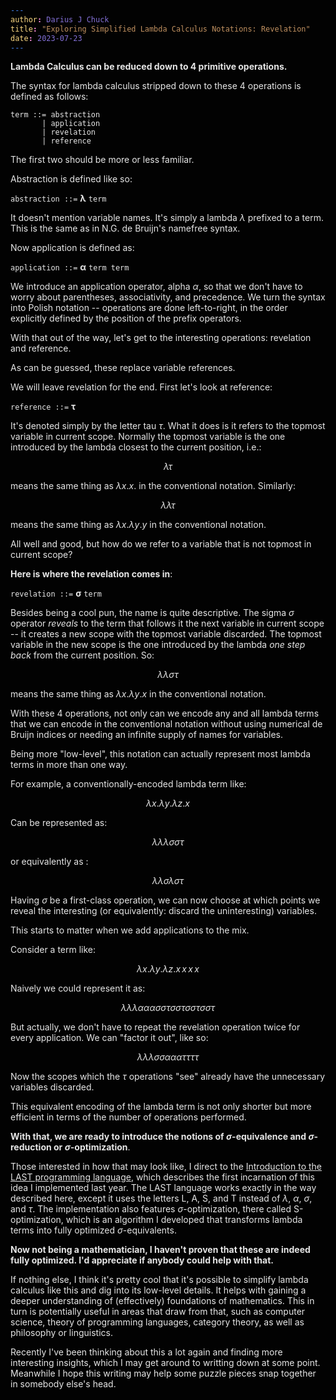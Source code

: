 ```yaml
---
author: Darius J Chuck
title: "Exploring Simplified Lambda Calculus Notations: Revelation"
date: 2023-07-23
---
```


<style>
@media screen {
  html {
    /* todo: use for publishing a dark-mode draft: */
    filter: invert(1);
    font-size: 18pt;
  }
}
</style>

**Lambda Calculus can be reduced down to 4 primitive operations.**

The syntax for lambda calculus stripped down to these 4 operations is defined as follows: 

```
term ::= abstraction
       | application
       | revelation
       | reference
```

The first two should be more or less familiar. 

Abstraction is defined like so:


`abstraction ::=` $\boldsymbol{\lambda}$ `term`

It doesn't mention variable names. It's simply a lambda $\lambda$ prefixed to a term. This is the same as in N.G. de Bruijn's namefree syntax.

Now application is defined as:

`application ::=` $\boldsymbol{\alpha}$ `term term`

We introduce an application operator, alpha $\alpha$, so that we don't have to worry about parentheses, associativity, and precedence. We turn the syntax into Polish notation -- operations are done left-to-right, in the order explicitly defined by the position of the prefix operators.

With that out of the way, let's get to the interesting operations: revelation and reference.

As can be guessed, these replace variable references.

We will leave revelation for the end. First let's look at reference:

`reference ::=` $\boldsymbol{\tau}$

It's denoted simply by the letter tau $\tau$. What it does is it refers to the topmost variable in current scope. Normally the topmost variable is the one introduced by the lambda closest to the current position, i.e.:

$$
\lambda \tau
$$

means the same thing as $\lambda x.x$. in the conventional notation. Similarly:

$$
\lambda \lambda \tau
$$

means the same thing as $\lambda x.\lambda y.y$ in the conventional notation.

All well and good, but how do we refer to a variable that is not topmost in current scope?

**Here is where the revelation comes in**:

`revelation ::=` $\boldsymbol{\sigma}$ `term`

Besides being a cool pun, the name is quite descriptive. The sigma $\sigma$ operator *reveals* to the term that follows it the next variable in current scope -- it creates a new scope with the topmost variable discarded. The topmost variable in the new scope is the one introduced by the lambda *one step back* from the current position. So:

$$
\lambda \lambda \sigma \tau
$$

means the same thing as $\lambda x.\lambda y.x$ in the conventional notation.

With these 4 operations, not only can we encode any and all lambda terms that we can encode in the conventional notation without using numerical de Bruijn indices or needing an infinite supply of names for variables.

Being more "low-level", this notation can actually represent most lambda terms in more than one way.

For example, a conventionally-encoded lambda term like:

$$
\lambda x.\lambda y.\lambda z.x
$$

Can be represented as:

$$
\lambda \lambda \lambda \sigma \sigma \tau
$$

or equivalently as :

$$
\lambda \lambda \sigma \lambda \sigma \tau
$$

Having $\sigma$ be a first-class operation, we can now choose at which points we reveal the interesting (or equivalently: discard the uninteresting) variables.

This starts to matter when we add applications to the mix.

Consider a term like:

$$
\lambda x.\lambda y.\lambda z.x\,x\,x\,x
$$

Naively we could represent it as:

$$
\lambda \lambda \lambda \alpha \alpha \alpha \sigma \sigma \tau \sigma \sigma \tau \sigma \sigma \tau \sigma \sigma \tau
$$

But actually, we don't have to repeat the revelation operation twice for every application. We can "factor it out", like so:

$$
\lambda \lambda \lambda \sigma \sigma \alpha \alpha \alpha \tau \tau \tau \tau
$$

Now the scopes which the $\tau$ operations "see" already have the unnecessary variables discarded.

This equivalent encoding of the lambda term is not only shorter but more efficient in terms of the number of operations performed.

**With that, we are ready to introduce the notions of $\sigma$-equivalence and $\sigma$-reduction or $\sigma$-optimization**.

Those interested in how that may look like, I direct to the [Introduction to the LAST programming language](https://xtao.org/blog/last-intro.html), which describes the first incarnation of this idea I implemented last year. The LAST language works exactly in the way described here, except it uses the letters L, A, S, and T instead of $\lambda$, $\alpha$, $\sigma$, and $\tau$. The implementation also features $\sigma$-optimization, there called S-optimization, which is an algorithm I developed that transforms lambda terms into fully optimized $\sigma$-equivalents.

**Now not being a mathematician, I haven't proven that these are indeed fully optimized. I'd appreciate if anybody could help with that.**

If nothing else, I think it's pretty cool that it's possible to simplify lambda calculus like this and dig into its low-level details. It helps with gaining a deeper understanding of (effectively) foundations of mathematics. This in turn is potentially useful in areas that draw from that, such as computer science, theory of programming languages, category theory, as well as philosophy or linguistics.

Recently I've been thinking about this a lot again and finding more interesting insights, which I may get around to writting down at some point. Meanwhile I hope this writing may help some puzzle pieces snap together in somebody else's head.
